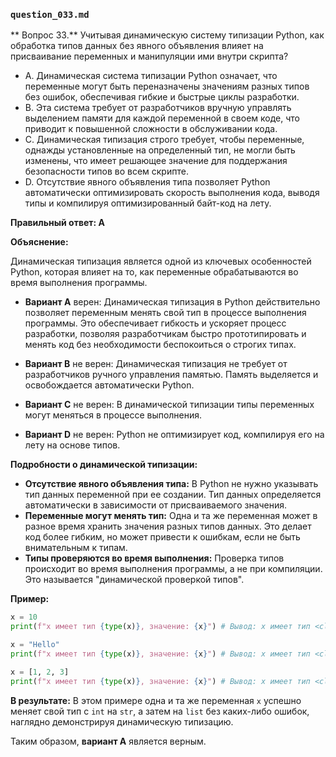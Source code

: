 ### `question_033.md`

** Вопрос 33.** Учитывая динамическую систему типизации Python, как обработка типов данных без явного объявления влияет на присваивание переменных и манипуляции ими внутри скрипта?

- A. Динамическая система типизации Python означает, что переменные могут быть переназначены значениям разных типов без ошибок, обеспечивая гибкие и быстрые циклы разработки.
- B. Эта система требует от разработчиков вручную управлять выделением памяти для каждой переменной в своем коде, что приводит к повышенной сложности в обслуживании кода.
- C. Динамическая типизация строго требует, чтобы переменные, однажды установленные на определенный тип, не могли быть изменены, что имеет решающее значение для поддержания безопасности типов во всем скрипте.
- D. Отсутствие явного объявления типа позволяет Python автоматически оптимизировать скорость выполнения кода, выводя типы и компилируя оптимизированный байт-код на лету.

**Правильный ответ: A**

**Объяснение:**

Динамическая типизация является одной из ключевых особенностей Python, которая влияет на то, как переменные обрабатываются во время выполнения программы.

*   **Вариант A** верен: Динамическая типизация в Python действительно позволяет переменным менять свой тип в процессе выполнения программы.  Это обеспечивает гибкость и ускоряет процесс разработки, позволяя разработчикам быстро прототипировать и менять код без необходимости беспокоиться о строгих типах.

*   **Вариант B** не верен: Динамическая типизация не требует от разработчиков ручного управления памятью. Память выделяется и освобождается автоматически Python.

*   **Вариант C** не верен: В динамической типизации типы переменных могут меняться в процессе выполнения.

*   **Вариант D** не верен: Python не оптимизирует код, компилируя его на лету на основе типов.

**Подробности о динамической типизации:**

*   **Отсутствие явного объявления типа:** В Python не нужно указывать тип данных переменной при ее создании. Тип данных определяется автоматически в зависимости от присваиваемого значения.
*   **Переменные могут менять тип:**  Одна и та же переменная может в разное время хранить значения разных типов данных. Это делает код более гибким, но может привести к ошибкам, если не быть внимательным к типам.
*   **Типы проверяются во время выполнения:**  Проверка типов происходит во время выполнения программы, а не при компиляции. Это называется "динамической проверкой типов".

**Пример:**

```python
x = 10
print(f"x имеет тип {type(x)}, значение: {x}") # Вывод: x имеет тип <class 'int'>, значение: 10

x = "Hello"
print(f"x имеет тип {type(x)}, значение: {x}") # Вывод: x имеет тип <class 'str'>, значение: Hello

x = [1, 2, 3]
print(f"x имеет тип {type(x)}, значение: {x}") # Вывод: x имеет тип <class 'list'>, значение: [1, 2, 3]
```

**В результате:**
В этом примере одна и та же переменная `x` успешно меняет свой тип с `int` на `str`, а затем на `list` без каких-либо ошибок, наглядно демонстрируя динамическую типизацию.

Таким образом, **вариант A** является верным.
